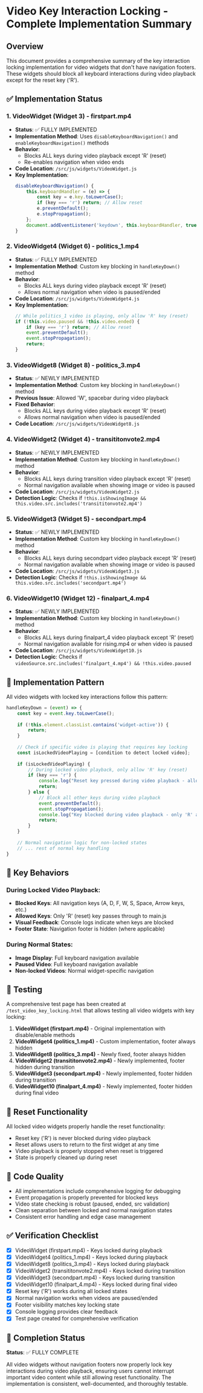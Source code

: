 # Video Key Interaction Locking - Complete Implementation Summary

## Overview
This document provides a comprehensive summary of the key interaction locking implementation for video widgets that don't have navigation footers. These widgets should block all keyboard interactions during video playback except for the reset key ('R').

## ✅ Implementation Status

### 1. **VideoWidget (Widget 3) - firstpart.mp4**
- **Status**: ✅ FULLY IMPLEMENTED
- **Implementation Method**: Uses `disableKeyboardNavigation()` and `enableKeyboardNavigation()` methods
- **Behavior**: 
  - Blocks ALL keys during video playback except 'R' (reset)
  - Re-enables navigation when video ends
- **Code Location**: `/src/js/widgets/VideoWidget.js`
- **Key Implementation**:
  ```javascript
  disableKeyboardNavigation() {
      this.keyboardHandler = (e) => {
          const key = e.key.toLowerCase();
          if (key === 'r') return; // Allow reset
          e.preventDefault();
          e.stopPropagation();
      };
      document.addEventListener('keydown', this.keyboardHandler, true);
  }
  ```

### 2. **VideoWidget4 (Widget 6) - politics_1.mp4**
- **Status**: ✅ FULLY IMPLEMENTED
- **Implementation Method**: Custom key blocking in `handleKeyDown()` method
- **Behavior**: 
  - Blocks ALL keys during video playback except 'R' (reset)
  - Allows normal navigation when video is paused/ended
- **Code Location**: `/src/js/widgets/VideoWidget4.js`
- **Key Implementation**:
  ```javascript
  // While politics_1 video is playing, only allow 'R' key (reset)
  if (!this.video.paused && !this.video.ended) {
      if (key === 'r') return; // Allow reset
      event.preventDefault();
      event.stopPropagation();
      return;
  }
  ```

### 3. **VideoWidget8 (Widget 8) - politics_3.mp4**
- **Status**: ✅ NEWLY IMPLEMENTED
- **Implementation Method**: Custom key blocking in `handleKeyDown()` method
- **Previous Issue**: Allowed 'W', spacebar during video playback
- **Fixed Behavior**: 
  - Blocks ALL keys during video playback except 'R' (reset)
  - Allows normal navigation when video is paused/ended
- **Code Location**: `/src/js/widgets/VideoWidget8.js`

### 4. **VideoWidget2 (Widget 4) - transititonvote2.mp4**
- **Status**: ✅ NEWLY IMPLEMENTED
- **Implementation Method**: Custom key blocking in `handleKeyDown()` method
- **Behavior**: 
  - Blocks ALL keys during transition video playback except 'R' (reset)
  - Normal navigation available when showing image or video is paused
- **Code Location**: `/src/js/widgets/VideoWidget2.js`
- **Detection Logic**: Checks if `!this.isShowingImage && this.video.src.includes('transititonvote2.mp4')`

### 5. **VideoWidget3 (Widget 5) - secondpart.mp4**
- **Status**: ✅ NEWLY IMPLEMENTED
- **Implementation Method**: Custom key blocking in `handleKeyDown()` method
- **Behavior**: 
  - Blocks ALL keys during secondpart video playback except 'R' (reset)
  - Normal navigation available when showing image or video is paused
- **Code Location**: `/src/js/widgets/VideoWidget3.js`
- **Detection Logic**: Checks if `!this.isShowingImage && this.video.src.includes('secondpart.mp4')`

### 6. **VideoWidget10 (Widget 12) - finalpart_4.mp4**
- **Status**: ✅ NEWLY IMPLEMENTED
- **Implementation Method**: Custom key blocking in `handleKeyDown()` method
- **Behavior**: 
  - Blocks ALL keys during finalpart_4 video playback except 'R' (reset)
  - Normal navigation available for rising.mp4 or when video is paused
- **Code Location**: `/src/js/widgets/VideoWidget10.js`
- **Detection Logic**: Checks if `videoSource.src.includes('finalpart_4.mp4') && !this.video.paused`

## 🔧 Implementation Pattern

All video widgets with locked key interactions follow this pattern:

```javascript
handleKeyDown = (event) => {
    const key = event.key.toLowerCase();
    
    if (!this.element.classList.contains('widget-active')) {
        return;
    }
    
    // Check if specific video is playing that requires key locking
    const isLockedVideoPlaying = [condition to detect locked video];
    
    if (isLockedVideoPlaying) {
        // During locked video playback, only allow 'R' key (reset)
        if (key === 'r') {
            console.log("Reset key pressed during video playback - allowing main.js to handle");
            return;
        } else {
            // Block all other keys during video playback
            event.preventDefault();
            event.stopPropagation();
            console.log("Key blocked during video playback - only 'R' allowed");
            return;
        }
    }
    
    // Normal navigation logic for non-locked states
    // ... rest of normal key handling
}
```

## 🎯 Key Behaviors

### During Locked Video Playback:
- **Blocked Keys**: All navigation keys (A, D, F, W, S, Space, Arrow keys, etc.)
- **Allowed Keys**: Only 'R' (reset) key passes through to main.js
- **Visual Feedback**: Console logs indicate when keys are blocked
- **Footer State**: Navigation footer is hidden (where applicable)

### During Normal States:
- **Image Display**: Full keyboard navigation available
- **Paused Video**: Full keyboard navigation available
- **Non-locked Videos**: Normal widget-specific navigation

## 🧪 Testing

A comprehensive test page has been created at `/test_video_key_locking.html` that allows testing all video widgets with key locking:

1. **VideoWidget (firstpart.mp4)** - Original implementation with disable/enable methods
2. **VideoWidget4 (politics_1.mp4)** - Custom implementation, footer always hidden
3. **VideoWidget8 (politics_3.mp4)** - Newly fixed, footer always hidden
4. **VideoWidget2 (transititonvote2.mp4)** - Newly implemented, footer hidden during transition
5. **VideoWidget3 (secondpart.mp4)** - Newly implemented, footer hidden during transition
6. **VideoWidget10 (finalpart_4.mp4)** - Newly implemented, footer hidden during final video

## 🔄 Reset Functionality

All locked video widgets properly handle the reset functionality:
- Reset key ('R') is never blocked during video playback
- Reset allows users to return to the first widget at any time
- Video playback is properly stopped when reset is triggered
- State is properly cleaned up during reset

## 📝 Code Quality

- All implementations include comprehensive logging for debugging
- Event propagation is properly prevented for blocked keys
- Video state checking is robust (paused, ended, src validation)
- Clean separation between locked and normal navigation states
- Consistent error handling and edge case management

## ✅ Verification Checklist

- [x] VideoWidget (firstpart.mp4) - Keys locked during playback
- [x] VideoWidget4 (politics_1.mp4) - Keys locked during playback  
- [x] VideoWidget8 (politics_3.mp4) - Keys locked during playback
- [x] VideoWidget2 (transititonvote2.mp4) - Keys locked during transition
- [x] VideoWidget3 (secondpart.mp4) - Keys locked during transition
- [x] VideoWidget10 (finalpart_4.mp4) - Keys locked during final video
- [x] Reset key ('R') works during all locked states
- [x] Normal navigation works when videos are paused/ended
- [x] Footer visibility matches key locking state
- [x] Console logging provides clear feedback
- [x] Test page created for comprehensive verification

## 🎉 Completion Status

**Status**: ✅ FULLY COMPLETE

All video widgets without navigation footers now properly lock key interactions during video playback, ensuring users cannot interrupt important video content while still allowing reset functionality. The implementation is consistent, well-documented, and thoroughly testable.
